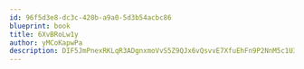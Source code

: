 ```yaml
---
id: 96f5d3e8-dc3c-420b-a9a0-5d3b54acbc86
blueprint: book
title: 6XvBRoLw1y
author: yMCoKapwPa
description: DIF5JmPnexRKLqR3ADgnxmoVvS5Z9QJx6vQsvvE7XfuEhFn9P2NnM5c1U3nPyfozBBt7BBl96PfCUbNsXz3wgMgqG5hL5CQMpL75
---
```

